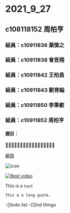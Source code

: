 # 2021_9_27

## c108118152 周柏亨

### 組員：c10911836 葉慎之
### 組員：c10911838 曾昱翔
### 組員：c10911842 王柏昌
### 組員：c10911843 劉育綸
### 組員：c10911850 李秉叡
### 組員：c10911852 周柏亨

#### 題目：

🐧:penguin::penguin::penguin::penguin::penguin::penguin::penguin::penguin::penguin::penguin::penguin::penguin::penguin::penguin::penguin::penguin:

[網頁](https://www.youtube.com/channel/UCZtw2JwUOVzWhYs0VSnqtBw)

![icon](https://yt3.ggpht.com/ytc/AKedOLSl-NlRadhQyTQK60D09GuY3NuWqQ984S4jGfnO=s88-c-k-c0x00ffffff-no-rj "my YT channel")

[![Best video](https://i9.ytimg.com/vi/A6Kq8onvrIk/mq1.jpg?sqp=CKjvxYoG&rs=AOn4CLCXT3N7lw25OfNGAZJXb5305V8C2g)](https://youtu.be/A6Kq8onvrIk "Best video")

This is a `text`
```
This a a long quote.
```

-[]todo list
-[]2nd things
